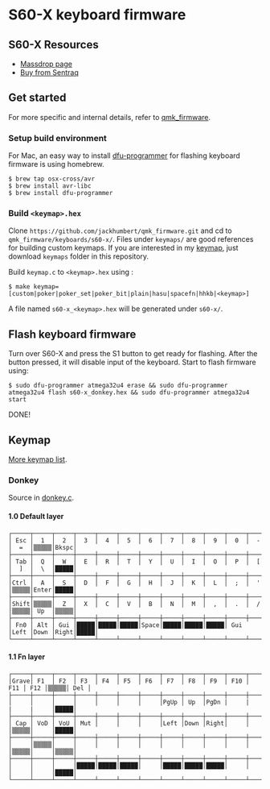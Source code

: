 # S60-X keyboard firmware

## S60-X Resources

- [Massdrop page](https://www.massdrop.com/buy/sentraq-60-diy-keyboard-kit?mode=guest_open)
- [Buy from Sentraq](https://sentraq.com/collections/all)

## Get started

For more specific and internal details, refer to [qmk_firmware](https://github.com/jackhumbert/qmk_firmware).

### Setup build environment

For Mac, an easy way to install [dfu-programmer](https://github.com/dfu-programmer/dfu-programmer) for flashing keyboard firmware is using homebrew.

```
$ brew tap osx-cross/avr
$ brew install avr-libc
$ brew install dfu-programmer
```

### Build `<keymap>.hex`

Clone `https://github.com/jackhumbert/qmk_firmware.git` and cd to `qmk_firmware/keyboards/s60-x/`. Files under `keymaps/` are good references for building custom keymaps. If you are interested in my [keymap](https://github.com/wyudong/config/tree/master/s60-x/keymaps/donkey), just download `keymaps` folder in this repository.

Build `keymap.c` to `<keymap>.hex` using :

`$ make keymap=[custom|poker|poker_set|poker_bit|plain|hasu|spacefn|hhkb|<keymap>]`

A file named `s60-x_<keymap>.hex` will be generated under `s60-x/`.

## Flash keyboard firmware

Turn over S60-X and press the S1 button to get ready for flashing. After the button pressed, it will disable input of the keyboard. Start to flash firmware using:

```
$ sudo dfu-programmer atmega32u4 erase && sudo dfu-programmer atmega32u4 flash s60-x_donkey.hex && sudo dfu-programmer atmega32u4 start
```

DONE!

## Keymap

[More keymap list](https://github.com/jackhumbert/qmk_firmware/tree/master/keyboards/s60-x#list-of-included-keymaps).

### Donkey

Source in [donkey.c](https://github.com/wyudong/config/blob/master/s60-x/keymaps/donkey/keymap.c).

#### 1.0 Default layer
    ┌─────┬─────┬─────┬─────┬─────┬─────┬─────┬─────┬─────┬─────┬─────┬─────┬─────┬─────┬─────┐
    │ Esc │  1  │  2  │  3  │  4  │  5  │  6  │  7  │  8  │  9  │  0  │  -  │  =  │▒▒▒▒▒│Bkspc│
    ├─────┼─────┼─────┼─────┼─────┼─────┼─────┼─────┼─────┼─────┼─────┼─────┼─────┼─────┼─────┤
    │ Tab │  Q  │  W  │  E  │  R  │  T  │  Y  │  U  │  I  │  O  │  P  │  [  │  ]  │  \  │█████│
    ├─────┼─────┼─────┼─────┼─────┼─────┼─────┼─────┼─────┼─────┼─────┼─────┼─────┼─────┼─────┤
    │Ctrl │  A  │  S  │  D  │  F  │  G  │  H  │  J  │  K  │  L  │  ;  │  '  │▒▒▒▒▒│Enter│█████│
    ├─────┼─────┼─────┼─────┼─────┼─────┼─────┼─────┼─────┼─────┼─────┼─────┼─────┼─────┼─────┤
    │Shift│▒▒▒▒▒│  Z  │  X  │  C  │  V  │  B  │  N  │  M  │  ,  │  .  │  /  │▒▒▒▒▒│ Up  │▒▒▒▒▒│
    ├─────┼─────┼─────┼─────┼─────┼─────┼─────┼─────┼─────┼─────┼─────┼─────┼─────┼─────┼─────┤
    │ Fn0 │ Alt │ Gui │█████│█████│█████│Space│█████│█████│█████│ Gui │Left │Down │Right│█████│
    └─────┴─────┴─────┴─────┴─────┴─────┴─────┴─────┴─────┴─────┴─────┴─────┴─────┴─────┴─────┘
#### 1.1 Fn layer
    ┌─────┬─────┬─────┬─────┬─────┬─────┬─────┬─────┬─────┬─────┬─────┬─────┬─────┬─────┬─────┐
    │Grave│ F1  │ F2  │ F3  │ F4  │ F5  │ F6  │ F7  │ F8  │ F9  │ F10 │ F11 │ F12 │▒▒▒▒▒│ Del │
    ├─────┼─────┼─────┼─────┼─────┼─────┼─────┼─────┼─────┼─────┼─────┼─────┼─────┼─────┼─────┤
    │     │     │     │     │     │     │     │PgUp │ Up  │PgDn |     |     |     |     │█████│
    ├─────┼─────┼─────┼─────┼─────┼─────┼─────┼─────┼─────┼─────┼─────┼─────┼─────┼─────┼─────┤
    │ Cap │ VoD │ VoU │ Mut │     │     │     │Left │Down │Right│     │     │▒▒▒▒▒│     │█████│
    ├─────┼─────┼─────┼─────┼─────┼─────┼─────┼─────┼─────┼─────┼─────┼─────┼─────┼─────┼─────┤
    │     │▒▒▒▒▒│     │     │     │     │     │     │     │     │     │     │▒▒▒▒▒│     │▒▒▒▒▒│
    ├─────┼─────┼─────┼─────┼─────┼─────┼─────┼─────┼─────┼─────┼─────┼─────┼─────┼─────┼─────┤
    │     │     │     │█████│█████│█████│     │█████│█████│█████│     │     │     │     │█████│
    └─────┴─────┴─────┴─────┴─────┴─────┴─────┴─────┴─────┴─────┴─────┴─────┴─────┴─────┴─────┘
